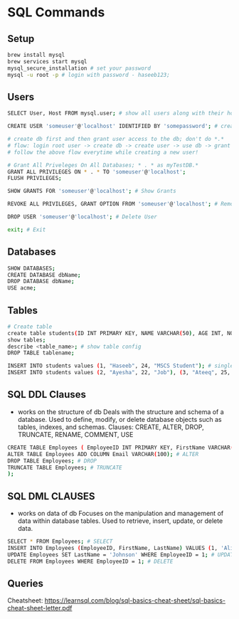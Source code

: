 # SQL Commands

## Setup

```bash
brew install mysql
brew services start mysql
mysql_secure_installation # set your password
mysql -u root -p # login with password - haseeb123;
```

## Users

```bash
SELECT User, Host FROM mysql.user; # show all users along with their host

CREATE USER 'someuser'@'localhost' IDENTIFIED BY 'somepassword'; # create user - haseeb(user), host(localhost) and haseeb123(password)

# create db first and then grant user access to the db; don't do *.*
# flow: login root user -> create db -> create user -> use db -> grant access only to the DB -> logout root(exit;) -> login with new user -> check dbs
# follow the above flow everytime while creating a new user!

# Grant All Priveleges On All Databases; * . * as myTestDB.*
GRANT ALL PRIVILEGES ON * . * TO 'someuser'@'localhost';
FLUSH PRIVILEGES;

SHOW GRANTS FOR 'someuser'@'localhost'; # Show Grants

REVOKE ALL PRIVILEGES, GRANT OPTION FROM 'someuser'@'localhost'; # Remove Grants

DROP USER 'someuser'@'localhost'; # Delete User

exit; # Exit
```

## Databases

```bash
SHOW DATABASES;
CREATE DATABASE dbName;
DROP DATABASE dbName;
USE acme;
```

## Tables

```bash
# Create table
create table students(ID INT PRIMARY KEY, NAME VARCHAR(50), AGE INT, NOTES VARCHAR(100));
show tables;
describe <table_name>; # show table config
DROP TABLE tablename;

INSERT INTO students values (1, "Haseeb", 24, "MSCS Student"); # single record
INSERT INTO students values (2, "Ayesha", 22, "Job"), (3, "Ateeq", 25, "Job"); # multiple record
```

## SQL DDL Clauses
- works on the structure of db
Deals with the structure and schema of a database.
Used to define, modify, or delete database objects such as tables, indexes, and schemas.
Clauses: CREATE, ALTER, DROP, TRUNCATE, RENAME, COMMENT, USE

```bash
CREATE TABLE Employees ( EmployeeID INT PRIMARY KEY, FirstName VARCHAR(50), LastName VARCHAR(50); # CREATE
ALTER TABLE Employees ADD COLUMN Email VARCHAR(100); # ALTER
DROP TABLE Employees; # DROP
TRUNCATE TABLE Employees; # TRUNCATE
);
```

## SQL DML CLAUSES
- works on data of db
Focuses on the manipulation and management of data within database tables.
Used to retrieve, insert, update, or delete data.

```bash
SELECT * FROM Employees; # SELECT
INSERT INTO Employees (EmployeeID, FirstName, LastName) VALUES (1, 'Alice', 'Smith'); # INSERT
UPDATE Employees SET LastName = 'Johnson' WHERE EmployeeID = 1; # UPDATE
DELETE FROM Employees WHERE EmployeeID = 1; # DELETE
```

## Queries

Cheatsheet: https://learnsql.com/blog/sql-basics-cheat-sheet/sql-basics-cheat-sheet-letter.pdf